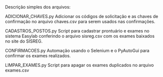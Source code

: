 Descrição simples dos arquivos:

ADICIONAR_CHAVES.py
Adicionar os códigos de solicitação e as chaves de confirmação no arquivo chaves.csv para serem usados nas confirmações.

CADASTROS_POSTOS.py
Script para cadastrar prontuário e exames no sistema Easylab conferindo o arquivo sisreg.csv com os exames baixados no site do SISREG.

CONFIRMACOES.py
Automação usando o Selenium e o PyAutoGui para confirmar os exames realizados.

LIMPAR_EXAMES.py
Script para apagar os exames duplicados no arquivo exames.csv
